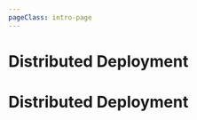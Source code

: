```yaml
---
pageClass: intro-page
---
```


# Distributed Deployment

<!-- markdownlint-disable-next-line -->
# Distributed Deployment

